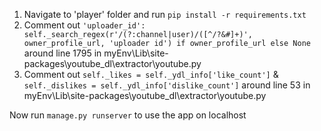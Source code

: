 <ol>
    <li>
        Navigate to 'player' folder and run <code>pip install -r requirements.txt</code>
    </li>
    <li>
        Comment out <code>'uploader_id': self._search_regex(r'/(?:channel|user)/([^/?&#]+)', owner_profile_url, 'uploader id') if owner_profile_url else None</code> around line 1795 in myEnv\Lib\site-packages\youtube_dl\extractor\youtube.py
    </li>
    <li>
        Comment out <code>self._likes = self._ydl_info['like_count']</code> & <code>self._dislikes = self._ydl_info['dislike_count']</code> around line 53 in myEnv\Lib\site-packages\youtube_dl\extractor\youtube.py
    </li>
</ol>
Now run <code>manage.py runserver</code> to use the app on localhost

